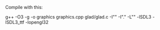 Compile with this:

g++ -O3 -g -o graphics graphics.cpp glad/glad.c -I"" -I"." -L"" -lSDL3 -lSDL3_ttf -lopengl32
